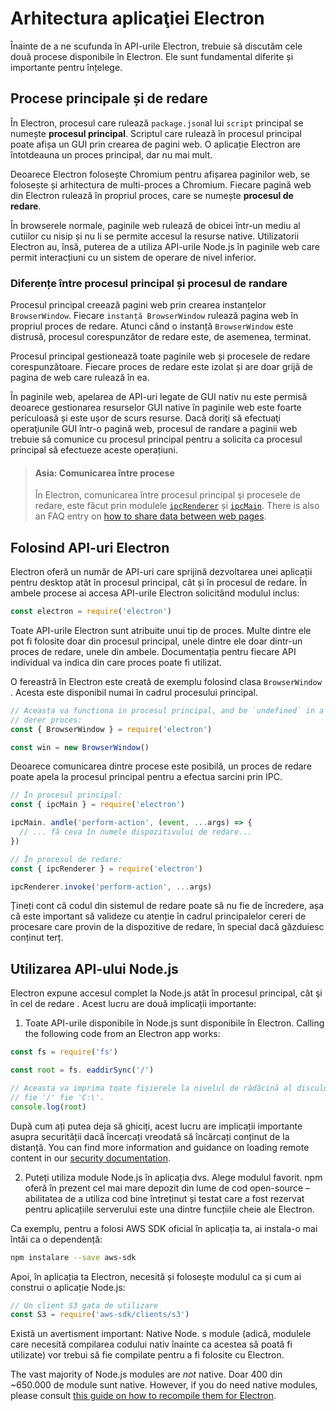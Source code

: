 # Arhitectura aplicaţiei Electron

Înainte de a ne scufunda în API-urile Electron, trebuie să discutăm cele două procese disponibile în Electron. Ele sunt fundamental diferite și importante pentru înțelege.

## Procese principale și de redare

În Electron, procesul care rulează `package.json`al lui `script` principal se numește __procesul principal__. Scriptul care rulează în procesul principal poate afișa un GUI prin crearea de pagini web. O aplicație Electron are întotdeauna un proces principal, dar nu mai mult.

Deoarece Electron folosește Chromium pentru afișarea paginilor web, se folosește și arhitectura de multi-proces a Chromium. Fiecare pagină web din Electron rulează în propriul proces, care se numește __procesul de redare__.

În browserele normale, paginile web rulează de obicei într-un mediu al cutiilor cu nisip și nu li se permite accesul la resurse native. Utilizatorii Electron au, însă, puterea de a utiliza API-urile Node.js în paginile web care permit interacțiuni cu un sistem de operare de nivel inferior.

### Diferențe între procesul principal și procesul de randare

Procesul principal creează pagini web prin crearea instanțelor `BrowserWindow`. Fiecare `instanță BrowserWindow` rulează pagina web în propriul proces de redare. Atunci când o instanță `BrowserWindow` este distrusă, procesul corespunzător de redare este, de asemenea, terminat.

Procesul principal gestionează toate paginile web și procesele de redare corespunzătoare. Fiecare proces de redare este izolat și are doar grijă de pagina de web care rulează în ea.

În paginile web, apelarea de API-uri legate de GUI nativ nu este permisă deoarece gestionarea resurselor GUI native în paginile web este foarte periculoasă și este ușor de scurs resurse. Dacă doriţi să efectuaţi operaţiunile GUI într-o pagină web, procesul de randare a paginii web trebuie să comunice cu procesul principal pentru a solicita ca procesul principal să efectueze aceste operațiuni.

> #### Asia: Comunicarea între procese
> 
> În Electron, comunicarea între procesul principal şi procesele de redare, este făcut prin modulele [`ipcRenderer`](../api/ipc-renderer.md) și [`ipcMain`](../api/ipc-main.md). There is also an FAQ entry on [how to share data between web pages][share-data].


## Folosind API-uri Electron

Electron oferă un număr de API-uri care sprijină dezvoltarea unei aplicații pentru desktop atât în procesul principal, cât și în procesul de redare. În ambele procese ai accesa API-urile Electron solicitând modulul inclus:

```javascript
const electron = require('electron')
```

Toate API-urile Electron sunt atribuite unui tip de proces. Multe dintre ele pot fi folosite doar din procesul principal, unele dintre ele doar dintr-un proces de redare, unele din ambele. Documentația pentru fiecare API individual va indica din care proces poate fi utilizat.

O fereastră în Electron este creată de exemplu folosind clasa `BrowserWindow` . Acesta este disponibil numai în cadrul procesului principal.

```javascript
// Aceasta va functiona in procesul principal, and be `undefined` in a
// derer proces:
const { BrowserWindow } = require('electron')

const win = new BrowserWindow()
```

Deoarece comunicarea dintre procese este posibilă, un proces de redare poate apela la procesul principal pentru a efectua sarcini prin IPC.

```javascript
// În procesul principal:
const { ipcMain } = require('electron')

ipcMain. andle('perform-action', (event, ...args) => {
  // ... fă ceva în numele dispozitivului de redare...
})

// În procesul de redare:
const { ipcRenderer } = require('electron')

ipcRenderer.invoke('perform-action', ...args)
```

Țineți cont că codul din sistemul de redare poate să nu fie de încredere, așa că este important să valideze cu atenție în cadrul principalelor cereri de procesare care provin de la dispozitive de redare, în special dacă găzduiesc conținut terț.

## Utilizarea API-ului Node.js

Electron expune accesul complet la Node.js atât în procesul principal, cât şi în cel de redare . Acest lucru are două implicații importante:

1) Toate API-urile disponibile în Node.js sunt disponibile în Electron. Calling the following code from an Electron app works:

```javascript
const fs = require('fs')

const root = fs. eaddirSync('/')

// Aceasta va imprima toate fișierele la nivelul de rădăcină al discului,
// fie '/' fie 'C:\'.
console.log(root)
```

După cum ați putea deja să ghiciți, acest lucru are implicații importante asupra securității dacă încercați vreodată să încărcați conținut de la distanță. You can find more information and guidance on loading remote content in our [security documentation][security].

2) Puteți utiliza module Node.js în aplicația dvs. Alege modulul favorit. npm oferă în prezent cel mai mare depozit din lume de cod open-source – abilitatea de a utiliza cod bine întreținut și testat care a fost rezervat pentru aplicațiile serverului este una dintre funcțiile cheie ale Electron.

Ca exemplu, pentru a folosi AWS SDK oficial în aplicația ta, ai instala-o mai întâi ca o dependență:

```sh
npm instalare --save aws-sdk
```

Apoi, în aplicația ta Electron, necesită și folosește modulul ca și cum ai construi o aplicație Node.js:

```javascript
// Un client S3 gata de utilizare
const S3 = require('aws-sdk/clients/s3')
```

Există un avertisment important: Native Node. s module (adică, modulele care necesită compilarea codului nativ înainte ca acestea să poată fi utilizate) vor trebui să fie compilate pentru a fi folosite cu Electron.

The vast majority of Node.js modules are _not_ native. Doar 400 din ~650.000 de module sunt native. However, if you do need native modules, please consult [this guide on how to recompile them for Electron][native-node].

[security]: ./security.md
[native-node]: ./using-native-node-modules.md
[share-data]: ../faq.md#how-to-share-data-between-web-pages
